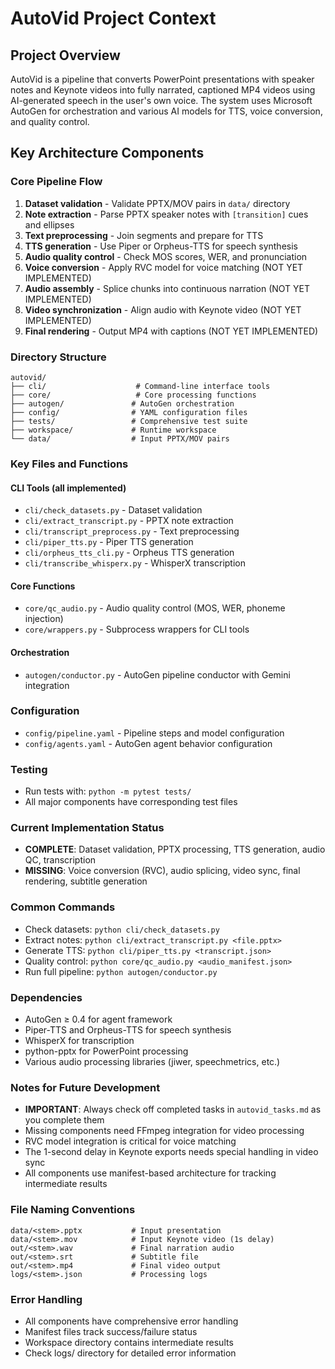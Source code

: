 # AutoVid Project Context

## Project Overview
AutoVid is a pipeline that converts PowerPoint presentations with speaker notes and Keynote videos into fully narrated, captioned MP4 videos using AI-generated speech in the user's own voice. The system uses Microsoft AutoGen for orchestration and various AI models for TTS, voice conversion, and quality control.

## Key Architecture Components

### Core Pipeline Flow
1. **Dataset validation** - Validate PPTX/MOV pairs in `data/` directory
2. **Note extraction** - Parse PPTX speaker notes with `[transition]` cues and ellipses
3. **Text preprocessing** - Join segments and prepare for TTS
4. **TTS generation** - Use Piper or Orpheus-TTS for speech synthesis
5. **Audio quality control** - Check MOS scores, WER, and pronunciation
6. **Voice conversion** - Apply RVC model for voice matching (NOT YET IMPLEMENTED)
7. **Audio assembly** - Splice chunks into continuous narration (NOT YET IMPLEMENTED)
8. **Video synchronization** - Align audio with Keynote video (NOT YET IMPLEMENTED)
9. **Final rendering** - Output MP4 with captions (NOT YET IMPLEMENTED)

### Directory Structure
```
autovid/
├── cli/                    # Command-line interface tools
├── core/                   # Core processing functions
├── autogen/               # AutoGen orchestration
├── config/                # YAML configuration files
├── tests/                 # Comprehensive test suite
├── workspace/             # Runtime workspace
└── data/                  # Input PPTX/MOV pairs
```

### Key Files and Functions

#### CLI Tools (all implemented)
- `cli/check_datasets.py` - Dataset validation
- `cli/extract_transcript.py` - PPTX note extraction
- `cli/transcript_preprocess.py` - Text preprocessing
- `cli/piper_tts.py` - Piper TTS generation
- `cli/orpheus_tts_cli.py` - Orpheus TTS generation
- `cli/transcribe_whisperx.py` - WhisperX transcription

#### Core Functions
- `core/qc_audio.py` - Audio quality control (MOS, WER, phoneme injection)
- `core/wrappers.py` - Subprocess wrappers for CLI tools

#### Orchestration
- `autogen/conductor.py` - AutoGen pipeline conductor with Gemini integration

### Configuration
- `config/pipeline.yaml` - Pipeline steps and model configuration
- `config/agents.yaml` - AutoGen agent behavior configuration

### Testing
- Run tests with: `python -m pytest tests/`
- All major components have corresponding test files

### Current Implementation Status
- **COMPLETE**: Dataset validation, PPTX processing, TTS generation, audio QC, transcription
- **MISSING**: Voice conversion (RVC), audio splicing, video sync, final rendering, subtitle generation

### Common Commands
- Check datasets: `python cli/check_datasets.py`
- Extract notes: `python cli/extract_transcript.py <file.pptx>`
- Generate TTS: `python cli/piper_tts.py <transcript.json>`
- Quality control: `python core/qc_audio.py <audio_manifest.json>`
- Run full pipeline: `python autogen/conductor.py`

### Dependencies
- AutoGen ≥ 0.4 for agent framework
- Piper-TTS and Orpheus-TTS for speech synthesis
- WhisperX for transcription
- python-pptx for PowerPoint processing
- Various audio processing libraries (jiwer, speechmetrics, etc.)

### Notes for Future Development
- **IMPORTANT**: Always check off completed tasks in `autovid_tasks.md` as you complete them
- Missing components need FFmpeg integration for video processing
- RVC model integration is critical for voice matching
- The 1-second delay in Keynote exports needs special handling in video sync
- All components use manifest-based architecture for tracking intermediate results

### File Naming Conventions
```
data/<stem>.pptx           # Input presentation
data/<stem>.mov            # Input Keynote video (1s delay)
out/<stem>.wav             # Final narration audio
out/<stem>.srt             # Subtitle file
out/<stem>.mp4             # Final video output
logs/<stem>.json           # Processing logs
```

### Error Handling
- All components have comprehensive error handling
- Manifest files track success/failure status
- Workspace directory contains intermediate results
- Check logs/ directory for detailed error information